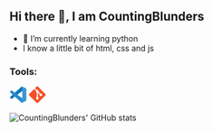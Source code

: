 ## Hi there 👋, I am CountingBlunders

- 🌱 I’m currently learning python
- I know a little bit of html, css and js

### Tools:

<code><img height="30" src="https://raw.githubusercontent.com/devicons/devicon/master/icons/vscode/vscode-original.svg"></code>
<code><img height="30" src="https://raw.githubusercontent.com/devicons/devicon/master/icons/git/git-original.svg"></code>


![CountingBlunders' GitHub stats](https://github-readme-stats.vercel.app/api?username=countingblunders&hide=contribs,prs&theme=onedark)


<!--
Here are some ideas to get you started:

- 🔭 I’m currently working on ...

- 👯 I’m looking to collaborate on ...
- 🤔 I’m looking for help with ...
- 💬 Ask me about ...
- 📫 How to reach me: ...

-->
